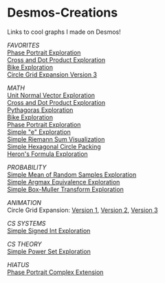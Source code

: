 # Desmos-Creations  
Links to cool graphs I made on Desmos!  
  
*FAVORITES*  
[Phase Portrait Exploration](https://www.desmos.com/calculator/lilwyec9wp)  
[Cross and Dot Product Exploration](https://www.desmos.com/calculator/0jxxmckzww)  
[Bike Exploration](https://www.desmos.com/calculator/i5hrbohdb4)  
[Circle Grid Expansion Version 3](https://www.desmos.com/calculator/aocvutopog)  
  
*MATH*  
[Unit Normal Vector Exploration](https://www.desmos.com/calculator/ubv6dhluy0)  
[Cross and Dot Product Exploration](https://www.desmos.com/calculator/0jxxmckzww)  
[Pythagoras Exploration](https://www.desmos.com/calculator/7jucjkfmef)  
[Bike Exploration](https://www.desmos.com/calculator/i5hrbohdb4)  
[Phase Portrait Exploration](https://www.desmos.com/calculator/lilwyec9wp)  
[Simple "e" Exploration](https://www.desmos.com/calculator/tvbcbumn0j)  
[Simple Riemann Sum Visualization](https://www.desmos.com/calculator/u8jqycw1vv)  
[Simple Hexagonal Circle Packing](https://www.desmos.com/calculator/rbq7calt8a)  
[Heron's Formula Exploration](https://www.desmos.com/calculator/ixpf2n5amu)  
  
*PROBABILITY*  
[Simple Mean of Random Samples Exploration](https://www.desmos.com/calculator/mo2yjpppiw)  
[Simple Argmax Equivalence Exploration](https://www.desmos.com/calculator/7kkmkfzlpv)  
[Simple Box-Muller Transform Exploration](https://www.desmos.com/calculator/55pmlso9x1)  
  
  
*ANIMATION*  
Circle Grid Expansion: [Version 1](https://www.desmos.com/calculator/l7csjqvyzo), [Version 2](https://www.desmos.com/calculator/6mzfubbit8), [Version 3](https://www.desmos.com/calculator/aocvutopog)  
  
  
*CS SYSTEMS*  
[Simple Signed Int Exploration](https://www.desmos.com/calculator/ezqvdrknyf)  
  
*CS THEORY*  
[Simple Power Set Exploration](https://www.desmos.com/calculator/iqnxwlj19n)  
  
*HIATUS*  
[Phase Portrait Complex Extension](https://www.desmos.com/calculator/uohfhtc2iz)  
  
